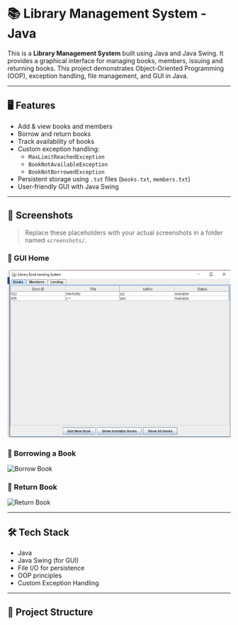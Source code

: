 # 📚 Library Management System - Java

This is a **Library Management System** built using Java and Java Swing. It provides a graphical interface for managing books, members, issuing and returning books. This project demonstrates Object-Oriented Programming (OOP), exception handling, file management, and GUI in Java.

---

## 🖥️ Features

- Add & view books and members
- Borrow and return books
- Track availability of books
- Custom exception handling:
  - `MaxLimitReachedException`
  - `BookNotAvailableException`
  - `BookNotBorrowedException`
- Persistent storage using `.txt` files (`books.txt`, `members.txt`)
- User-friendly GUI with Java Swing

---

## 📸 Screenshots

> Replace these placeholders with your actual screenshots in a folder named `screenshots/`.

### 🔹 GUI Home

![Library GUI](library/images/Screenshot%20(785).png)

### 🔹 Borrowing a Book

![Borrow Book](screenshots/borrow_book.png)

### 🔹 Return Book

![Return Book](screenshots/return_book.png)

---

## 🛠️ Tech Stack

- Java
- Java Swing (for GUI)
- File I/O for persistence
- OOP principles
- Custom Exception Handling

---

## 📂 Project Structure

